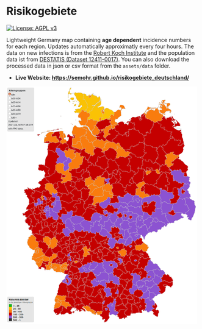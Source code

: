 # Risikogebiete
[![License: AGPL v3](https://img.shields.io/badge/License-AGPL%20v3-blue.svg)](http://www.gnu.org/licenses/agpl-3.0)

Lightweight Germany map containing **age dependent** incidence numbers for each region. Updates automatically approximatly every four hours.
The data on new infections is from the [Robert Koch Institute](https://npgeo-corona-npgeo-de.hub.arcgis.com/datasets/dd4580c810204019a7b8eb3e0b329dd6_0?selectedAttribute=Refdatum) and the population data ist from [DESTATIS (Dataset 12411-0017)](https://www-genesis.destatis.de/genesis//online?operation=table&code=12411-0017&bypass=true&levelindex=0&levelid=1618480251047).
You can also download the processed data in json or csv format from the `assets/data` folder.

- **Live Website: https://semohr.github.io/risikogebiete_deutschland/**

<div>
   <img src="/assets/img/example.png" alt="Example picture" width="500"> 
</div>
